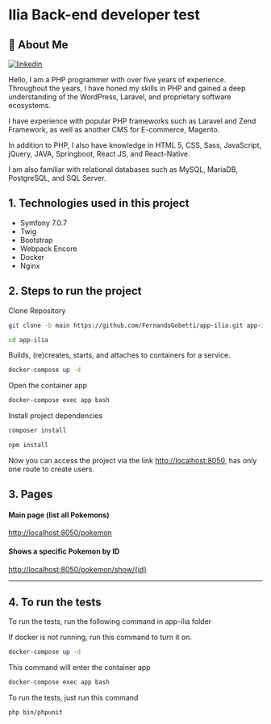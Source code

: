 # Ilia Back-end developer test

## 🚀 About Me
[![linkedin](https://img.shields.io/badge/linkedin-0A66C2?style=for-the-badge&logo=linkedin&logoColor=white)](https://www.linkedin.com/in/fernando-gobetti/)


Hello, I am a PHP programmer with over five years of experience. Throughout the years, I have honed my skills in PHP and gained a deep understanding of the WordPress, Laravel, and proprietary software ecosystems.

I have experience with popular PHP frameworks such as Laravel and Zend Framework, as well as another CMS for E-commerce, Magento.

In addition to PHP, I also have knowledge in HTML 5, CSS, Sass, JavaScript, jQuery, JAVA, Springboot, React JS, and React-Native.

I am also familiar with relational databases such as MySQL, MariaDB, PostgreSQL, and SQL Server.


## 1. Technologies used in this project

- Symfony 7.0.7
- Twig
- Bootstrap
- Webpack Encore
- Docker
- Nginx

## 2. Steps to run the project

Clone Repository

```bash
git clone -b main https://github.com/FernandoGobetti/app-ilia.git app-ilia
```

```bash
cd app-ilia
```

Builds, (re)creates, starts, and attaches to containers for a service.
```bash
docker-compose up -d
```

Open the container app
```bash
docker-compose exec app bash
```

Install project dependencies
```bash
composer install
```

```bash
npm install
```
Now you can access the project via the link
[http://localhost:8050](http://localhost:8050), has only one route to create users.

## 3. Pages 

#### Main page (list all Pokemons)

[http://localhost:8050/pokemon](http://localhost:8050/pokemon)

#### Shows a specific Pokemon by ID

[http://localhost:8050/pokemon/show/{id}](http://localhost:8050/pokemon/show/{id})

---

## 4. To run the tests

To run the tests, run the following command in app-ilia folder

If docker is not running, run this command to turn it on.

```bash
docker-compose up -d
```
This command will enter the container app

```bash
docker-compose exec app bash
```

To run the tests, just run this command

```bash
php bin/phpunit
```

